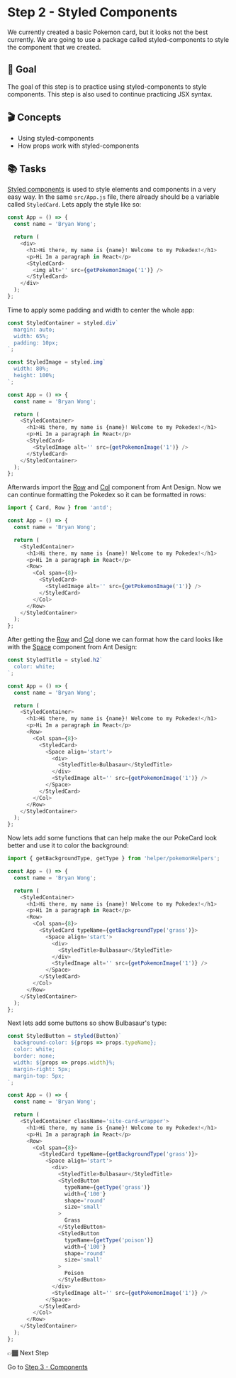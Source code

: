 # Step 2 - Styled Components

We currently created a basic Pokemon card, but it looks not the best currently. We are going to use a package called styled-components to style the component that we created.

## 🥇 Goal

The goal of this step is to practice using styled-components to style components. This step is also used to continue practicing JSX syntax.

## 🎬 Concepts

- Using styled-components
- How props work with styled-components

## 📚 Tasks

[Styled components](https://styled-components.com/) is used to style elements and components in a very easy way. In the same `src/App.js` file, there already should be a variable called `StyledCard`. Lets apply the style like so:

```javascript
const App = () => {
  const name = 'Bryan Wong';

  return (
    <div>
      <h1>Hi there, my name is {name}! Welcome to my Pokedex!</h1>
      <p>Hi Im a paragraph in React</p>
      <StyledCard>
        <img alt='' src={getPokemonImage('1')} />
      </StyledCard>
    </div>
  );
};
```

Time to apply some padding and width to center the whole app:

```javascript
const StyledContainer = styled.div`
  margin: auto;
  width: 65%;
  padding: 10px;
`;

const StyledImage = styled.img`
  width: 80%;
  height: 100%;
`;

const App = () => {
  const name = 'Bryan Wong';

  return (
    <StyledContainer>
      <h1>Hi there, my name is {name}! Welcome to my Pokedex!</h1>
      <p>Hi Im a paragraph in React</p>
      <StyledCard>
        <StyledImage alt='' src={getPokemonImage('1')} />
      </StyledCard>
    </StyledContainer>
  );
};
```

Afterwards import the [Row](https://ant.design/components/grid/) and [Col](https://ant.design/components/grid/) component from Ant Design. Now we can continue formatting the Pokedex so it can be formatted in rows:

```javascript
import { Card, Row } from 'antd';

const App = () => {
  const name = 'Bryan Wong';

  return (
    <StyledContainer>
      <h1>Hi there, my name is {name}! Welcome to my Pokedex!</h1>
      <p>Hi Im a paragraph in React</p>
      <Row>
        <Col span={8}>
          <StyledCard>
            <StyledImage alt='' src={getPokemonImage('1')} />
          </StyledCard>
        </Col>
      </Row>
    </StyledContainer>
  );
};
```

After getting the [Row](https://ant.design/components/grid/) and [Col](https://ant.design/components/grid/) done we can format how the card looks like with the [Space](https://ant.design/components/space/) component from Ant Design:

```javascript
const StyledTitle = styled.h2`
  color: white;
`;

const App = () => {
  const name = 'Bryan Wong';

  return (
    <StyledContainer>
      <h1>Hi there, my name is {name}! Welcome to my Pokedex!</h1>
      <p>Hi Im a paragraph in React</p>
      <Row>
        <Col span={8}>
          <StyledCard>
            <Space align='start'>
              <div>
                <StyledTitle>Bulbasaur</StyledTitle>
              </div>
              <StyledImage alt='' src={getPokemonImage('1')} />
            </Space>
          </StyledCard>
        </Col>
      </Row>
    </StyledContainer>
  );
};
```

Now lets add some functions that can help make the our PokeCard look better and use it to color the background:

```javascript
import { getBackgroundType, getType } from 'helper/pokemonHelpers';

const App = () => {
  const name = 'Bryan Wong';

  return (
    <StyledContainer>
      <h1>Hi there, my name is {name}! Welcome to my Pokedex!</h1>
      <p>Hi Im a paragraph in React</p>
      <Row>
        <Col span={8}>
          <StyledCard typeName={getBackgroundType('grass')}>
            <Space align='start'>
              <div>
                <StyledTitle>Bulbasaur</StyledTitle>
              </div>
              <StyledImage alt='' src={getPokemonImage('1')} />
            </Space>
          </StyledCard>
        </Col>
      </Row>
    </StyledContainer>
  );
};
```

Next lets add some buttons so show Bulbasaur's type:

```javascript
const StyledButton = styled(Button)`
  background-color: ${props => props.typeName};
  color: white;
  border: none;
  width: ${props => props.width}%;
  margin-right: 5px;
  margin-top: 5px;
`;

const App = () => {
  const name = 'Bryan Wong';

  return (
    <StyledContainer className='site-card-wrapper'>
      <h1>Hi there, my name is {name}! Welcome to my Pokedex!</h1>
      <p>Hi Im a paragraph in React</p>
      <Row>
        <Col span={8}>
          <StyledCard typeName={getBackgroundType('grass')}>
            <Space align='start'>
              <div>
                <StyledTitle>Bulbasaur</StyledTitle>
                <StyledButton
                  typeName={getType('grass')}
                  width={'100'}
                  shape='round'
                  size='small'
                >
                  Grass
                </StyledButton>
                <StyledButton
                  typeName={getType('poison')}
                  width={'100'}
                  shape='round'
                  size='small'
                >
                  Poison
                </StyledButton>
              </div>
              <StyledImage alt='' src={getPokemonImage('1')} />
            </Space>
          </StyledCard>
        </Col>
      </Row>
    </StyledContainer>
  );
};
```

👉🏾 Next Step

Go to [Step 3 - Components](https://github.com/wongband/react-pokedex-workshop/blob/master/steps/Step-3.md)
